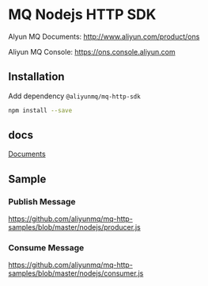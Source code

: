 # MQ Nodejs HTTP SDK

Alyun MQ Documents: http://www.aliyun.com/product/ons

Aliyun MQ Console: https://ons.console.aliyun.com

## Installation

Add dependency `@aliyunmq/mq-http-sdk`
```bash
npm install --save
```

## docs

[Documents](./docs/index.html)

## Sample

### Publish Message

https://github.com/aliyunmq/mq-http-samples/blob/master/nodejs/producer.js

### Consume Message

https://github.com/aliyunmq/mq-http-samples/blob/master/nodejs/consumer.js
